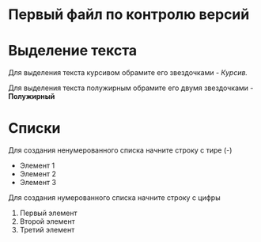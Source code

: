 # Первый файл по контролю версий

# Выделение текста

Для выделения текста курсивом обрамите его звездочками - _Курсив._

Для выделения текста полужирным обрамите его двумя звездочками - **Полужирный**

# Списки

Для создания ненумерованного списка начните строку с тире (-)

- Элемент 1
- Элемент 2
- Элемент 3

Для создания нумерованного списка начните строку с цифры

1. Первый элемент
2. Второй элемент
3. Третий элемент

